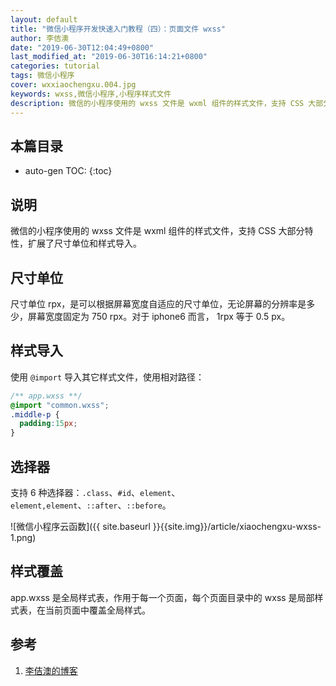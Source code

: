 ```yaml
---
layout: default
title: "微信小程序开发快速入门教程（四）：页面文件 wxss"
author: 李佶澳
date: "2019-06-30T12:04:49+0800"
last_modified_at: "2019-06-30T16:14:21+0800"
categories: tutorial
tags: 微信小程序
cover: wxxiaochengxu.004.jpg
keywords: wxss,微信小程序,小程序样式文件
description: 微信的小程序使用的 wxss 文件是 wxml 组件的样式文件，支持 CSS 大部分特性，扩展了尺寸单位和样式导入，页面的局部样式覆盖全局样式
---
```


## 本篇目录

* auto-gen TOC:
{:toc}

## 说明

微信的小程序使用的 wxss 文件是 wxml 组件的样式文件，支持 CSS 大部分特性，扩展了尺寸单位和样式导入。

## 尺寸单位

尺寸单位 rpx，是可以根据屏幕宽度自适应的尺寸单位，无论屏幕的分辨率是多少，屏幕宽度固定为 750 rpx。对于 iphone6 而言， 1rpx 等于 0.5 px。

## 样式导入

使用 `@import` 导入其它样式文件，使用相对路径：

```css
/** app.wxss **/
@import "common.wxss";
.middle-p {
  padding:15px;
}
```

## 选择器

支持 6 种选择器：`.class`、`#id`、`element`、`element,element`、`::after`、`::before`。

![微信小程序云函数]({{ site.baseurl }}{{site.img}}/article/xiaochengxu-wxss-1.png)

## 样式覆盖

app.wxss 是全局样式表，作用于每一个页面，每个页面目录中的 wxss 是局部样式表，在当前页面中覆盖全局样式。

## 参考

1. [李佶澳的博客][1]

[1]: https://www.lijiaocn.com "李佶澳的博客"
